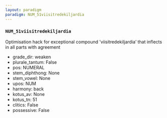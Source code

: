 ```yaml
---
layout: paradigm
paradigm: NUM_51viisitredekiljardia
---
```

### ` NUM_51viisitredekiljardia `

Optimisation hack for exceptional compound ’viisitredekiljardia’ that inflects in all parts with agreement
* grade_dir: weaken
* plurale_tantum: False
* pos: NUMERAL
* stem_diphthong: None
* stem_vowel: None
* upos: NUM
* harmony: back
* kotus_av: None
* kotus_tn: 51
* clitics: False
* possessive: False
